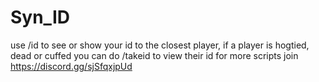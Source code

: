 # Syn_ID
use /id to see or show your id to the closest player, if a player is hogtied, dead or cuffed you can do /takeid to view their id
for more scripts join https://discord.gg/sjSfqxjpUd
